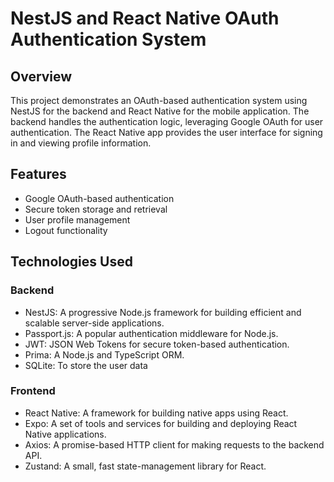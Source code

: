 # NestJS and React Native OAuth Authentication System

## Overview

This project demonstrates an OAuth-based authentication system using NestJS for the backend and React Native for the mobile application. The backend handles the authentication logic, leveraging Google OAuth for user authentication. The React Native app provides the user interface for signing in and viewing profile information.

## Features

-   Google OAuth-based authentication
-   Secure token storage and retrieval
-   User profile management
-   Logout functionality

## Technologies Used

### Backend

-   NestJS: A progressive Node.js framework for building efficient and scalable server-side applications.
-   Passport.js: A popular authentication middleware for Node.js.
-   JWT: JSON Web Tokens for secure token-based authentication.
-   Prima: A Node.js and TypeScript ORM.
-   SQLite: To store the user data

### Frontend

-   React Native: A framework for building native apps using React.
-   Expo: A set of tools and services for building and deploying React Native applications.
-   Axios: A promise-based HTTP client for making requests to the backend API.
-   Zustand: A small, fast state-management library for React.
